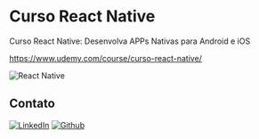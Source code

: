 # Curso React Native
Curso React Native: Desenvolva APPs Nativas para Android e iOS

https://www.udemy.com/course/curso-react-native/

<div align="left">
    <img src="https://img.shields.io/badge/-Delphi-blue?style=for-the-badge" alt="React Native">
</div>

## Contato

[![LinkedIn][linkedin-shield]][linkedin-url]
[![Github][github-shield]][github-url]

[linkedin-shield]: https://img.shields.io/badge/-LinkedIn-white.svg?logo=linkedin&colorB=0077B5&logoColor=white
[linkedin-url]: https://www.linkedin.com/in/alvaro-andrade-48596b117/
[github-shield]: https://img.shields.io/badge/-Github-black.svg?logo=github&colorB=181717&logoColor=white
[github-url]: https://github.com/alvarosantosph
